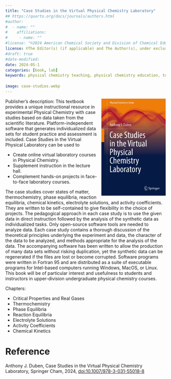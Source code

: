 ```yaml
---
title: "Case Studies in the Virtual Physical Chemistry Laboratory"
## https://quarto.org/docs/journals/authors.html
#author:
#  - name: ""
#    affiliations:
#     - name: ""
#license: "©2024 American Chemical Society and Division of Chemical Education, Inc."
license: ©The Editor(s) (if applicable) and The Author(s), under exclusive license to Springer Nature Switzerland AG 2024
#draft: true
#date-modified:
date: 2024-05-1
categories: [book, lab]
keywords: physical chemistry teaching, physical chemistry education, teaching resources, physical chemistry laboratory, physical chemistry calculations

image: case-studies.webp
---
```

<img src="case-studies.webp" width="40%" align="right" style="padding-left: 10px;"/>

Publisher&rsquo;s description: This textbook provides a unique instructional resource in experimental Physical Chemistry with case studies based on data taken from the scientific literature. Platform-independent software that generates individualized data sets for student practice and assessment is included. Case Studies in the Virtual Physical Laboratory can be used to

-   Create online virtual laboratory courses in Physical Chemistry.
-   Supplement instruction in the lecture hall.
-   Complement hands-on projects in face-to-face laboratory courses.

The case studies cover states of matter, thermochemistry, phase equilibria, reaction equilibria, chemical kinetics, electrolyte solutions, and activity coefficients. They are written to be self-contained to give flexibility in the choice of projects. The pedagogical approach in each case study is to use the given data in direct instruction followed by the analysis of the synthetic data as individualized tasks.  Only open-source software tools are needed to analyze data. Each case study contains a thorough discussion of the theoretical principles underlying the experiment and data, the character of the data to be analyzed, and methods appropriate for the analysis of the data. The accompanying software has been written to allow the production of many data sets without risking duplication, yet the synthetic data can be regenerated if the files are lost or become corrupted. Software programs were written in Fortran 95 and are distributed as a suite of executable programs for Intel-based computers running Windows, MacOS, or Linux. This book will be of particular interest and usefulness to students and instructors in upper-division undergraduate physical chemistry courses.

Chapters:

-   Critical Properties and Real Gases
-   Thermochemistry
-   Phase Equilibria
-   Reaction Equilibria
-   Electrolyte Solutions
-   Activity Coefficients
-   Chemical Kinetics


# Reference

Anthony J. Duben, Case Studies in the Virtual Physical Chemistry Laboratory, Springer Cham, 2024, [doi:10.1007/978-3-031-55018-8](https://doi.org/10.1007/978-3-031-55018-8)

